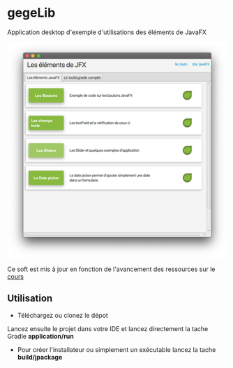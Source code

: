 # gegeLib
Application desktop d'exemple d'utilisations des éléments de JavaFX

![screen](gegelib.png)

Ce soft est mis à jour en fonction de l'avancement des ressources sur le [cours](https://germainsip.github.io/post/cours/java/javafxelmts/)

## Utilisation

- Téléchargez ou clonez le dépot

Lancez ensuite le projet dans votre IDE et lancez directement la tache Gradle **application/run**

- Pour créer l'installateur ou simplement un exécutable lancez la tache **build/jpackage**
